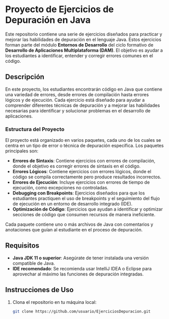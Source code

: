 # Proyecto de Ejercicios de Depuración en Java

Este repositorio contiene una serie de ejercicios diseñados para practicar y mejorar las habilidades de depuración en el lenguaje Java. Estos ejercicios forman parte del módulo **Entornos de Desarrollo** del ciclo formativo de **Desarrollo de Aplicaciones Multiplataforma (DAM)**. El objetivo es ayudar a los estudiantes a identificar, entender y corregir errores comunes en el código.

## Descripción

En este proyecto, los estudiantes encontrarán código en Java que contiene una variedad de errores, desde errores de compilación hasta errores lógicos y de ejecución. Cada ejercicio está diseñado para ayudar a comprender diferentes técnicas de depuración y a mejorar las habilidades necesarias para identificar y solucionar problemas en el desarrollo de aplicaciones.

### Estructura del Proyecto

El proyecto está organizado en varios paquetes, cada uno de los cuales se centra en un tipo de error o técnica de depuración específica. Los paquetes principales son:

- **Errores de Sintaxis**: Contiene ejercicios con errores de compilación, donde el objetivo es corregir errores de sintaxis en el código.
- **Errores Lógicos**: Contiene ejercicios con errores lógicos, donde el código se compila correctamente pero produce resultados incorrectos.
- **Errores de Ejecución**: Incluye ejercicios con errores de tiempo de ejecución, como excepciones no controladas.
- **Debugging con Breakpoints**: Ejercicios diseñados para que los estudiantes practiquen el uso de breakpoints y el seguimiento del flujo de ejecución en un entorno de desarrollo integrado (IDE).
- **Optimización de Código**: Ejercicios que ayudan a identificar y optimizar secciones de código que consumen recursos de manera ineficiente.

Cada paquete contiene uno o más archivos de Java con comentarios y anotaciones que guían al estudiante en el proceso de depuración.

## Requisitos

- **Java JDK 11 o superior**: Asegúrate de tener instalada una versión compatible de Java.
- **IDE recomendado**: Se recomienda usar IntelliJ IDEA o Eclipse para aprovechar al máximo las funciones de depuración integradas.
  
## Instrucciones de Uso

1. Clona el repositorio en tu máquina local:
   ```bash
   git clone https://github.com/usuario/EjerciciosDepuracion.git
